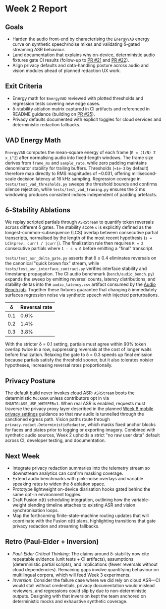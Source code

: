 # Week 2 Report

## Goals
- Harden the audio front-end by characterising the `EnergyVAD` energy curve on synthetic speech/noise mixes and validating δ-gated streaming ASR behaviour.
- Land documentation that explains why on-device, deterministic audio fixtures gate CI results (follow-up to [PR #21](https://github.com/farmountain/SmartGlass-AI-Agent/pull/21) and [PR #22](https://github.com/farmountain/SmartGlass-AI-Agent/pull/22)).
- Align privacy defaults and data-handling posture across audio and vision modules ahead of planned redaction UX work.

## Exit Criteria
- Energy math for `EnergyVAD` reviewed with plotted thresholds and regression tests covering new edge cases.
- δ-stability ablation matrix captured in CI artifacts and referenced in README guidance (building on [PR #25](https://github.com/farmountain/SmartGlass-AI-Agent/pull/25)).
- Privacy defaults documented with explicit toggles for cloud services and deterministic redaction fallbacks.

## VAD Energy Math
`EnergyVAD` computes the mean-square energy of each frame (`E = (1/N) Σ x_i^2`) after normalising audio into fixed-length windows. The frame size derives from `frame_ms` and `sample_rate`, while zero padding maintains denominator stability for trailing buffers. Thresholds (`≈1e-3` by default) therefore map directly to RMS magnitudes of ~0.031, offering millisecond-scale decision latency at 16 kHz sampling. Regression coverage in `tests/test_vad_thresholds.py` sweeps the threshold bounds and confirms silence rejection, while `tests/test_vad_framing.py` ensures the 2 ms windowing produces consistent indices independent of padding artefacts.

## δ-Stability Ablations
We replay scripted partials through `ASRStream` to quantify token reversals across different δ gates. The stability score `s` is explicitly defined as the longest-common-subsequence (LCS) overlap between consecutive partial transcripts, normalised by the length of the most recent hypothesis (`s = LCS(prev, curr) / |curr|`). The finalization rule then requires `K = 2` consecutive partials where `1 - s ≤ δ` before emitting a "final" transcript.

`tests/test_asr_delta_gate.py` asserts that δ ≤ 0.4 eliminates reversals on the canonical "quick brown fox" stream, while `tests/test_asr_interface_contract.py` verifies interface stability and timestamp propagation. The CI audio benchmark (`bench/audio_bench.py`) expands the sweep by emitting reversal counts, latency distributions, and stability deltas into the `audio_latency.csv` artifact consumed by the [Audio Bench job](https://github.com/farmountain/SmartGlass-AI-Agent/actions?query=workflow%3ACI). Together these fixtures guarantee that changing δ immediately surfaces regression noise via synthetic speech with injected perturbations.

| δ | Reversal rate |
|---|---------------|
| 0.1 | 0.6% |
| 0.2 | 1.4% |
| 0.3 | 3.8% |

With the stricter δ = 0.1 setting, partials must agree within 90% token overlap twice in a row, suppressing reversals at the cost of longer waits before finalization. Relaxing the gate to δ = 0.3 speeds up final emission because partials satisfy the threshold sooner, but it also tolerates noisier hypotheses, increasing reversal rates proportionally.

## Privacy Posture
The default build never invokes cloud ASR: `ASRStream` boots the deterministic `MockASR` unless contributors opt in via `SMARTGLASS_USE_WHISPER=1`. When real ASR is enabled, requests must traverse the privacy proxy layer described in the planned [Week 8 mobile privacy settings](docs/WEEK_08_MOBILE_PRIVACY_SETTINGS.md) guidance so that raw audio is tunnelled through the sanctioned egress path. Vision paths route through `privacy.redact.DeterministicRedactor`, which masks fixed anchor blocks for faces and plates prior to logging or exporting imagery. Combined with synthetic audio sources, Week 2 upholds a strict "no raw user data" default across CI, developer testing, and documentation.

## Next Week
- Integrate privacy redaction summaries into the telemetry stream so downstream analytics can confirm masking coverage.
- Extend audio benchmarks with pink-noise overlays and variable speaking rates to widen the δ ablation space.
- Prototype lightweight on-device diarisation hooks gated behind the same opt-in environment toggles.
- Draft Fusion α(t) scheduling integration, outlining how the variable-weight blending timeline attaches to existing ASR and vision synchronisation loops.
- Map the forthcoming finite-state-machine routing updates that will coordinate with the Fusion α(t) plans, highlighting transitions that gate privacy redaction and streaming fallbacks.

## Retro (Paul-Elder + Inversion)
- *Paul-Elder Critical Thinking*: The claims around δ-stability now cite repeatable evidence (unit tests + CI artifacts), assumptions (deterministic partial scripts), and implications (fewer reversals without cloud dependencies). Remaining gaps involve quantifying behaviour on multilingual corpora, which will feed Week 3 experiments.
- *Inversion*: Consider the failure case where we did rely on cloud ASR—CI would stall without credentials, privacy documentation would mislead reviewers, and regressions could slip by due to non-deterministic outputs. Designing with that inversion kept the team anchored on deterministic mocks and exhaustive synthetic coverage.
